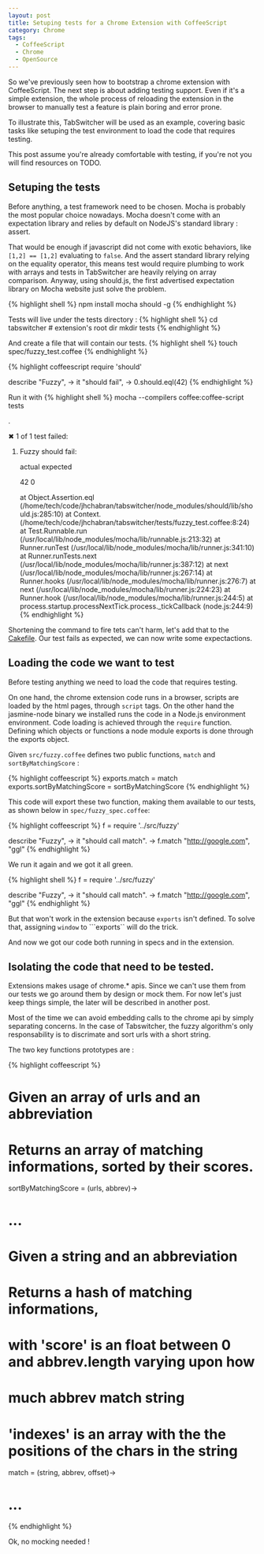 ```yaml
---
layout: post
title: Setuping tests for a Chrome Extension with CoffeeScript
category: Chrome
tags:
  - CoffeeScript
  - Chrome
  - OpenSource
---
```


So we've previously seen how to bootstrap a chrome extension with CoffeeScript.
The next step is about adding testing support. Even if it's a simple
extension, the whole process of reloading the extension in the browser
to manually test a feature is plain boring and error prone.

To illustrate this, TabSwitcher will be used as an example, covering
basic tasks like setuping the test environment to load the code that
requires testing.

This post assume you're already comfortable with testing, if you're not
you will find resources on TODO.

## Setuping the tests

Before anything, a test framework need to be chosen. Mocha is probably
the most popular choice nowadays. Mocha doesn't come with an expectation
library and relies by default on NodeJS's standard library : assert.

That would be enough if javascript did not come with exotic behaviors,
like ```[1,2] == [1,2]``` evaluating to ```false```. And the assert
standard library relying on the equality operator, this means test would
require plumbing to work with arrays and tests in TabSwitcher are
heavily relying on array comparison. Anyway, using should.js, the first
advertised expectation library on Mocha website just solve
the problem. 

{% highlight shell %}
npm install mocha should -g
{% endhighlight %}

Tests will live under the tests directory :
{% highlight shell %}
cd tabswitcher # extension's root dir
mkdir tests
{% endhighlight %}

And create a file that will contain our tests.
{% highlight shell %}
touch spec/fuzzy_test.coffee
{% endhighlight %}

{% highlight coffeescript 
require 'should'

describe "Fuzzy", -> 
  it "should fail", ->
    0.should.eql(42)
{% endhighlight %}

Run it with 
{% highlight shell %}
mocha --compilers coffee:coffee-script tests 

  ․

  ✖ 1 of 1 test failed:

  1) Fuzzy should fail:
      
      actual expected
      
      42 0
      
      at Object.Assertion.eql
(/home/tech/code/jhchabran/tabswitcher/node_modules/should/lib/should.js:285:10)
      at Context.<anonymous>
(/home/tech/code/jhchabran/tabswitcher/tests/fuzzy_test.coffee:8:24)
      at Test.Runnable.run
(/usr/local/lib/node_modules/mocha/lib/runnable.js:213:32)
      at Runner.runTest
(/usr/local/lib/node_modules/mocha/lib/runner.js:341:10)
      at Runner.runTests.next
(/usr/local/lib/node_modules/mocha/lib/runner.js:387:12)
      at next (/usr/local/lib/node_modules/mocha/lib/runner.js:267:14)
      at Runner.hooks
(/usr/local/lib/node_modules/mocha/lib/runner.js:276:7)
      at next (/usr/local/lib/node_modules/mocha/lib/runner.js:224:23)
      at Runner.hook
(/usr/local/lib/node_modules/mocha/lib/runner.js:244:5)
      at process.startup.processNextTick.process._tickCallback
(node.js:244:9)
{% endhighlight %}

Shortening the command to fire tets can't harm, let's add that to the
[Cakefile]().
Our test fails as expected, we can now write some expectactions.

## Loading the code we want to test 

Before testing anything we need to load the code that requires testing.

On one hand, the chrome extension code runs in a browser, scripts are loaded by the html
pages, through ```script``` tags. On the other hand the jasmine-node binary we installed
runs the code in a Node.js environment environment. Code loading is
achieved through the ```require``` function. Defining which objects or
functions a node module exports is done through the exports object. 

Given ```src/fuzzy.coffee``` defines two public functions, ```match```
and ```sortByMatchingScore``` :

{% highlight coffeescript %}
exports.match = match  
exports.sortByMatchingScore = sortByMatchingScore
{% endhighlight %}

This code will export these two function, making them available to our
tests, as shown below in ```spec/fuzzy_spec.coffee```:

{% highlight coffeescript %}
f = require '../src/fuzzy'

describe "Fuzzy", -> 
  it "should call match". ->
    f.match "http://google.com", "ggl"
{% endhighlight %}

We run it again and we got it all green.

{% highlight shell %}
f = require '../src/fuzzy'

describe "Fuzzy", -> 
  it "should call match". ->
    f.match "http://google.com", "ggl"
{% endhighlight %}

But that won't work in the extension because ```exports``` isn't
defined. To solve that, assigning ```window``` to ```exports`` will do
the trick.

And now we got our code both running in specs and in the extension.


## Isolating the code that need to be tested.

Extensions makes usage of chrome.\* apis. Since we can't use them from
our tests we go around them by design or mock them. For now let's just
keep things simple, the later will be described in another post.

Most of the time we can avoid embedding calls to the chrome api by
simply separating concerns. In the case of Tabswitcher, the fuzzy
algorithm's only responsability is to discrimate and sort urls with a short
string.

The two key functions prototypes are : 

{% highlight coffeescript %}
# Given an array of urls and an abbreviation
# Returns an array of matching informations, sorted by their scores.
sortByMatchingScore = (urls, abbrev)->  
  # ...

# Given a string and an abbreviation
# Returns a hash of matching informations, 
# with 'score' is an float between 0 and abbrev.length varying upon how
#              much abbrev match string
#      'indexes' is an array with the the positions of the chars in the string
match = (string, abbrev, offset)->
  # ...
{% endhighlight %}

Ok, no mocking needed !




